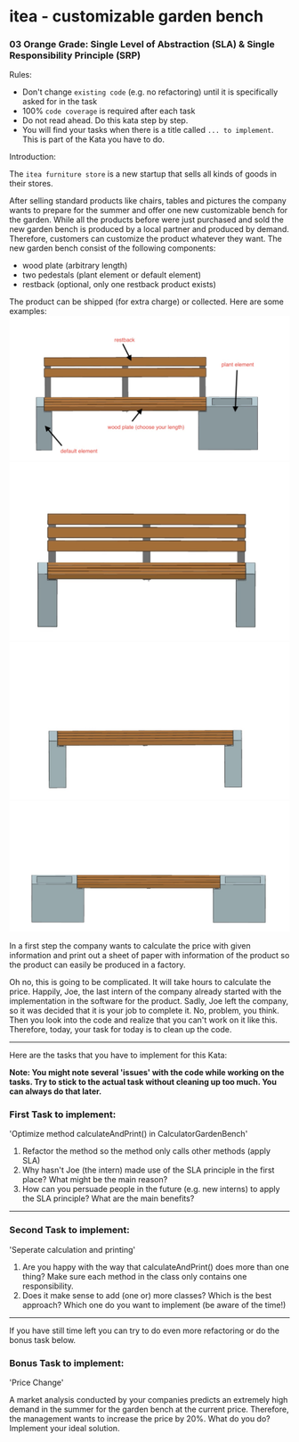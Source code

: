 # itea - customizable garden bench
### 03 Orange Grade: Single Level of Abstraction (SLA) & Single Responsibility Principle (SRP)

Rules:

* Don't change `existing code` (e.g. no refactoring) until it is specifically asked for in the task
* 100% `code coverage` is required after each task
* Do not read ahead. Do this kata step by step.
* You will find your tasks when there is a title called `... to implement`. This is part of the Kata you have to do.


Introduction:

The `itea furniture store` is a new startup that sells all kinds of goods in their stores. 

After selling standard products 
like chairs, tables and pictures the company wants to prepare for the summer and offer one new customizable bench for the garden.
While all the products before were just purchased and sold the new garden bench is produced by a local partner and produced by demand.
Therefore, customers can customize the product whatever they want.
The new garden bench consist of the following components:
- wood plate (arbitrary length)
- two pedestals (plant element or default element)
- restback (optional, only one restback product exists)

The product can be shipped (for extra charge) or collected. Here are some examples:
<img src="./src/main/resources/img/bank_ml_1pk.jpg">
<img src="./src/main/resources/img/bank_ml_0pk_3d.jpg">
<img src="./src/main/resources/img/bank_ol_0pk.jpg">
<img src="./src/main/resources/img/bank_ol_2pk.jpg">

In a first step the company wants to calculate the price with given information and print out a sheet of paper with 
information of the product so the product can easily be produced in a factory.

Oh no, this is going to be complicated. It will take hours to calculate the price. Happily, Joe, the last intern of the company already started with the implementation in the software for the product. Sadly,
Joe left the company, so it was decided that it is your job to complete it. No, problem, you think. Then you look into the code
and realize that you can't work on it like this. Therefore, today, your task for today is to clean up the code.

-----
Here are the tasks that you have to implement for this Kata:

<b> Note: You might note several 'issues' with the code while working on the tasks. Try to stick to the actual task without cleaning up too much. You can always do that later.</b>

### First Task to implement:

'Optimize method calculateAndPrint() in CalculatorGardenBench' 
   1. Refactor the method so the method only calls other methods (apply SLA)
   2. Why hasn't Joe (the intern) made use of the SLA principle in the first place? What might be the main reason?
   3. How can you persuade people in the future (e.g. new interns) to apply the SLA principle? What are the main benefits?

---

### Second Task to implement:

'Seperate calculation and printing'
1. Are you happy with the way that calculateAndPrint() does more than one thing? Make sure each method in the class only contains one responsibility.
2. Does it make sense to add (one or) more classes? Which is the best approach? Which one do you want to implement (be aware of the time!)

---

If you have still time left you can try to do even more refactoring or do the bonus task below.

### Bonus Task to implement:

'Price Change'

A market analysis conducted by your companies predicts an extremely high demand in the summer for the garden bench at the current price.
Therefore, the management wants to increase the price by 20%. What do you do? Implement your ideal solution. 
